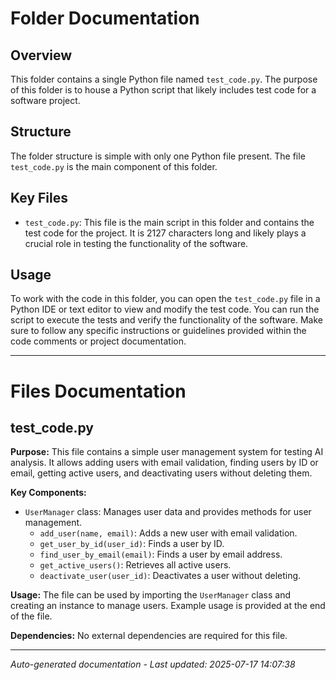 # Folder Documentation

## Overview
This folder contains a single Python file named `test_code.py`. The purpose of this folder is to house a Python script that likely includes test code for a software project.

## Structure
The folder structure is simple with only one Python file present. The file `test_code.py` is the main component of this folder.

## Key Files
- `test_code.py`: This file is the main script in this folder and contains the test code for the project. It is 2127 characters long and likely plays a crucial role in testing the functionality of the software.

## Usage
To work with the code in this folder, you can open the `test_code.py` file in a Python IDE or text editor to view and modify the test code. You can run the script to execute the tests and verify the functionality of the software. Make sure to follow any specific instructions or guidelines provided within the code comments or project documentation.

---

# Files Documentation

## test_code.py

**Purpose:** This file contains a simple user management system for testing AI analysis. It allows adding users with email validation, finding users by ID or email, getting active users, and deactivating users without deleting them.

**Key Components:**
- `UserManager` class: Manages user data and provides methods for user management.
  - `add_user(name, email)`: Adds a new user with email validation.
  - `get_user_by_id(user_id)`: Finds a user by ID.
  - `find_user_by_email(email)`: Finds a user by email address.
  - `get_active_users()`: Retrieves all active users.
  - `deactivate_user(user_id)`: Deactivates a user without deleting.

**Usage:** The file can be used by importing the `UserManager` class and creating an instance to manage users. Example usage is provided at the end of the file.

**Dependencies:** No external dependencies are required for this file.

---
*Auto-generated documentation - Last updated: 2025-07-17 14:07:38*
